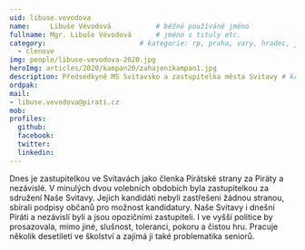 ```yaml
---
uid: libuse.vevodova
name:     Libuše Vévodová      		# běžně používáné jméno
fullname: Mgr. Libuše Vévodová		# jméno s tituly etc.
category:                 		# kategorie: rp, praha, vary, hradec, jmk, senat
  - clenove
img: people/libuse-vevodova-2020.jpg
heroImg: articles/2020/kampan20/zahajenikampan1.jpg
description: Předsedkyně MS Svitavsko a zastupitelka města Svitavy # kratký popis, max 160 znaků
ordpak:
mail:
- libuse.vevodova@pirati.cz
mob:
profiles:
  github:
  facebook:
  twitter:
  linkedin:
---
```

Dnes je zastupitelkou ve Svitavách jako členka Pirátské strany za Piráty a nezávislé. V minulých dvou volebních obdobích byla zastupitelkou za sdružení Naše Svitavy. Jejich kandidáti nebyli zastřešeni žádnou stranou, sbírali podpisy občanů pro možnost kandidatury. Naše Svitavy i dnešní Piráti a nezávislí byli a jsou opozičními zastupiteli. I ve vyšší politice by prosazovala, mimo jiné, slušnost, toleranci, pokoru a čistou hru. Pracuje několik desetiletí ve školství a zajímá ji také problematika seniorů.
